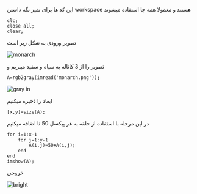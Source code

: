 این کد ها برای تمیز نگه داشتن workspace هستند و معمولا همه جا استفاده میشوند
```
clc;
close all;
clear;
```

تصویر ورودی به شکل زیر است

![monarch](https://user-images.githubusercontent.com/94211519/163608488-4090e18f-2c65-4a94-a2de-6acad43ba90e.png)


تصویر را از 3 کاناله به سیاه و سفید میبریم و 
```
A=rgb2gray(imread('monarch.png'));
```
![gray in](https://user-images.githubusercontent.com/94211519/163608507-5269505c-1a4e-407f-9faf-85ede3710838.jpg)


ابعاد را ذخیره میکنیم
```
[x,y]=size(A);
```
در این مرحله با استفاده از حلقه به هر پیکسل 50 تا اضافه میکنیم

```
for i=1:x-1
    for j=1:y-1
        A(i,j)=50+A(i,j);
    end
end
imshow(A);
```
خروجی

![bright](https://user-images.githubusercontent.com/94211519/163621960-b90477ee-a505-418a-94f6-c71c98a4e174.jpg)

